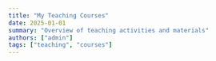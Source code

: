 ```yaml
---
title: "My Teaching Courses"
date: 2025-01-01
summary: "Overview of teaching activities and materials"
authors: ["admin"]
tags: ["teaching", "courses"]
---
```




